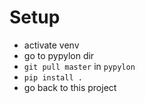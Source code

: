 # Setup

- activate venv
- go to pypylon dir
- `git pull master` in `pypylon`
- `pip install .`
- go back to this project
